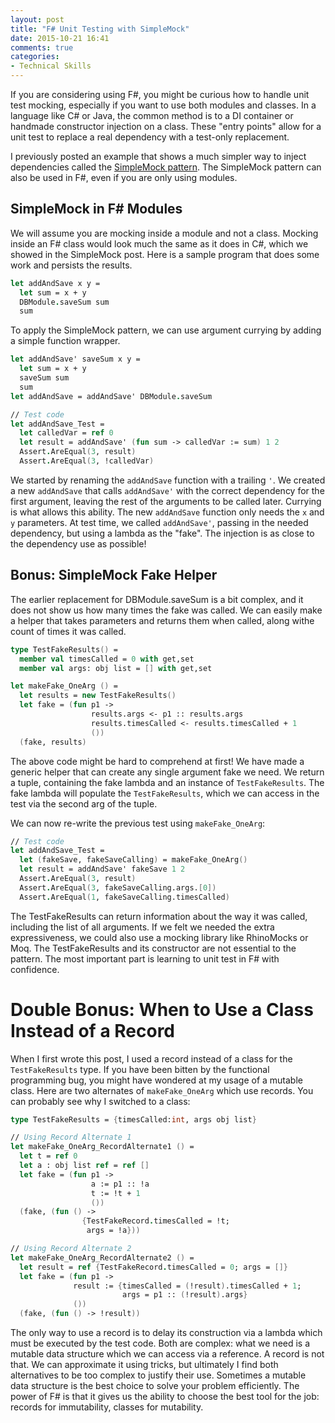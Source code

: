 ```yaml
---
layout: post
title: "F# Unit Testing with SimpleMock"
date: 2015-10-21 16:41
comments: true
categories: 
- Technical Skills
---
```


If you are considering using F#, you might be curious how to handle unit test
mocking, especially if you want to use both modules and classes. In a language
like C# or Java, the common method is to a DI container or handmade constructor
injection on a class. These "entry points" allow for a unit test to replace a
real dependency with a test-only replacement.

I previously posted an example that shows a much simpler way to inject
dependencies called the [SimpleMock pattern](http://deliberate-software.com/simplemock-unit-test-mocking/). The SimpleMock pattern can also be
used in F#, even if you are only using modules.

## SimpleMock in F# Modules

We will assume you are mocking inside a module and not a class. Mocking inside
an F# class would look much the same as it does in C#, which we showed in the
SimpleMock post. Here is a sample program that does some work and persists the
results.

``` fsharp
let addAndSave x y =
  let sum = x + y
  DBModule.saveSum sum
  sum
``` 

To apply the SimpleMock pattern, we can use argument currying by adding a simple
function wrapper.

``` fsharp
let addAndSave' saveSum x y = 
  let sum = x + y
  saveSum sum
  sum
let addAndSave = addAndSave' DBModule.saveSum

// Test code
let addAndSave_Test =
  let calledVar = ref 0
  let result = addAndSave' (fun sum -> calledVar := sum) 1 2
  Assert.AreEqual(3, result)
  Assert.AreEqual(3, !calledVar)
``` 

We started by renaming the ```addAndSave``` function with a trailing ```'```. We
created a new ```addAndSave``` that calls ```addAndSave'``` with the correct
dependency for the first argument, leaving the rest of the arguments to be
called later. Currying is what allows this ability. The new ```addAndSave```
function only needs the ```x``` and ```y``` parameters. At test time, we called ```addAndSave'```, passing in the needed dependency, but using a lambda as the
"fake". The injection is as close to the dependency use as possible!

## Bonus: SimpleMock Fake Helper

The earlier replacement for DBModule.saveSum is a bit complex, and it does not
show us how many times the fake was called. We can easily make a helper that
takes parameters and returns them when called, along withe count of times it was
called.

``` fsharp
type TestFakeResults() =
  member val timesCalled = 0 with get,set
  member val args: obj list = [] with get,set

let makeFake_OneArg () =
  let results = new TestFakeResults()
  let fake = (fun p1 ->
                  results.args <- p1 :: results.args
                  results.timesCalled <- results.timesCalled + 1
                  ())
  (fake, results)
```

The above code might be hard to comprehend at first! We have made a generic
helper that can create any single argument fake we need. We return a tuple,
containing the fake lambda and an instance of ```TestFakeResults```. The fake
lambda will populate the ```TestFakeResults```, which we can access in the test
via the second arg of the tuple.

We can now re-write the previous test using ```makeFake_OneArg```:

``` fsharp
// Test code
let addAndSave_Test =
  let (fakeSave, fakeSaveCalling) = makeFake_OneArg()
  let result = addAndSave' fakeSave 1 2
  Assert.AreEqual(3, result)
  Assert.AreEqual(3, fakeSaveCalling.args.[0])
  Assert.AreEqual(1, fakeSaveCalling.timesCalled)
``` 

The TestFakeResults can return information about the way it was called,
including the list of all arguments. If we felt we needed the extra
expressiveness, we could also use a mocking library like RhinoMocks or Moq. The
TestFakeResults and its constructor are not essential to the pattern. The most
important part is learning to unit test in F# with confidence.

# Double Bonus: When to Use a Class Instead of a Record

When I first wrote this post, I used a record instead of a class for the ```TestFakeResults``` type. If you have been bitten by the functional programming bug,
you might have wondered at my usage of a mutable class. Here are two alternates
of ```makeFake_OneArg``` which use records. You can probably see why I switched to a class:

``` fsharp
type TestFakeResults = {timesCalled:int, args obj list}

// Using Record Alternate 1
let makeFake_OneArg_RecordAlternate1 () = 
  let t = ref 0
  let a : obj list ref = ref []
  let fake = (fun p1 ->
                  a := p1 :: !a
                  t := !t + 1
                  ())
  (fake, (fun () ->
                {TestFakeRecord.timesCalled = !t;
                 args = !a}))

// Using Record Alternate 2
let makeFake_OneArg_RecordAlternate2 () = 
  let result = ref {TestFakeRecord.timesCalled = 0; args = []}
  let fake = (fun p1 ->
              result := {timesCalled = (!result).timesCalled + 1;
                         args = p1 :: (!result).args}
              ())
  (fake, (fun () -> !result))
```

The only way to use a record is to delay its construction via a lambda which
must be executed by the test code. Both are complex: what we need is a mutable
data structure which we can access via a reference. A record is not that. We can
approximate it using tricks, but ultimately I find both alternatives to be too
complex to justify their use. Sometimes a mutable data structure is the best
choice to solve your problem efficiently. The power of F# is that it gives us
the ability to choose the best tool for the job: records for immutability,
classes for mutability.
